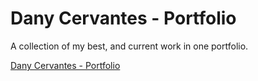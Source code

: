 # Dany Cervantes - Portfolio

A collection of my best, and current work in one portfolio.

<a href="https://dany-cervantes-portfolio.pages.dev/">Dany Cervantes - Portfolio</a>

